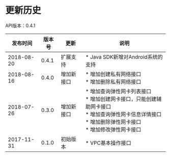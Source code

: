 # 更新历史 #
API版本：0.4.1

|发布时间|版本号|更新|说明|
|---|---|---|---|
|2018-08-20|0.4.1|扩展支持|* Java SDK新增对Android系统的支持|
|2018-08-16|0.4.0|增加新接口|* 增加创建私有网络接口<br>* 增加删除私有网络接口|
|2018-07-26|0.3.0|增加新接口|* 增加查询弹性网卡列表接口<br>* 增加创建网卡接口，只能创建辅助网卡接口<br>* 增加查询弹性网卡信息详情接口<br>* 增加删除弹性网卡接口<br>* 增加修改弹性网卡接口|
|2017-11-31|0.1.0|初始版本|* VPC基本操作接口|

